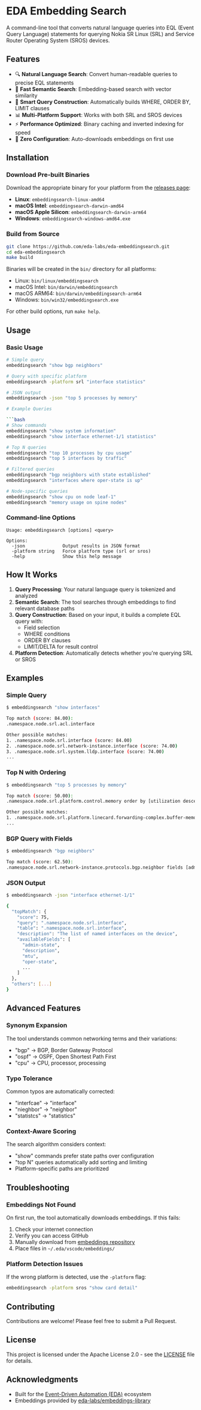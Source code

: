 # EDA Embedding Search

A command-line tool that converts natural language queries into EQL (Event Query Language) statements for querying Nokia SR Linux (SRL) and Service Router Operating System (SROS) devices.

## Features

- 🔍 **Natural Language Search**: Convert human-readable queries to precise EQL statements
- 🚀 **Fast Semantic Search**: Embedding-based search with vector similarity
- 🎯 **Smart Query Construction**: Automatically builds WHERE, ORDER BY, LIMIT clauses
- 📊 **Multi-Platform Support**: Works with both SRL and SROS devices
- ⚡ **Performance Optimized**: Binary caching and inverted indexing for speed
- 🔧 **Zero Configuration**: Auto-downloads embeddings on first use

## Installation

### Download Pre-built Binaries

Download the appropriate binary for your platform from the [releases page](https://github.com/eda-labs/eda-embeddingsearch/releases):

- **Linux**: `embeddingsearch-linux-amd64`
- **macOS Intel**: `embeddingsearch-darwin-amd64`
- **macOS Apple Silicon**: `embeddingsearch-darwin-arm64`
- **Windows**: `embeddingsearch-windows-amd64.exe`

### Build from Source

```bash
git clone https://github.com/eda-labs/eda-embeddingsearch.git
cd eda-embeddingsearch
make build
```

Binaries will be created in the `bin/` directory for all platforms:
- Linux: `bin/linux/embeddingsearch`
- macOS Intel: `bin/darwin/embeddingsearch`
- macOS ARM64: `bin/darwin/embeddingsearch-arm64`
- Windows: `bin/win32/embeddingsearch.exe`

For other build options, run `make help`.

## Usage

### Basic Usage

```bash
# Simple query
embeddingsearch "show bgp neighbors"

# Query with specific platform
embeddingsearch -platform srl "interface statistics"

# JSON output
embeddingsearch -json "top 5 processes by memory"

# Example Queries

```bash
# Show commands
embeddingsearch "show system information"
embeddingsearch "show interface ethernet-1/1 statistics"

# Top N queries
embeddingsearch "top 10 processes by cpu usage"
embeddingsearch "top 5 interfaces by traffic"

# Filtered queries
embeddingsearch "bgp neighbors with state established"
embeddingsearch "interfaces where oper-state is up"

# Node-specific queries
embeddingsearch "show cpu on node leaf-1"
embeddingsearch "memory usage on spine nodes"
```

### Command-line Options

```
Usage: embeddingsearch [options] <query>

Options:
  -json              Output results in JSON format
  -platform string   Force platform type (srl or sros)
  -help              Show this help message
```

## How It Works

1. **Query Processing**: Your natural language query is tokenized and analyzed
2. **Semantic Search**: The tool searches through embeddings to find relevant database paths
3. **Query Construction**: Based on your input, it builds a complete EQL query with:
   - Field selection
   - WHERE conditions
   - ORDER BY clauses
   - LIMIT/DELTA for result control
4. **Platform Detection**: Automatically detects whether you're querying SRL or SROS

## Examples

### Simple Query
```bash
$ embeddingsearch "show interfaces"

Top match (score: 84.00):
.namespace.node.srl.acl.interface

Other possible matches:
1. .namespace.node.srl.interface (score: 84.00)
2. .namespace.node.srl.network-instance.interface (score: 74.00)
3. .namespace.node.srl.system.lldp.interface (score: 74.00)
...
```

### Top N with Ordering
```bash
$ embeddingsearch "top 5 processes by memory"

Top match (score: 50.00):
.namespace.node.srl.platform.control.memory order by [utilization descending] limit 5

Other possible matches:
1. .namespace.node.srl.platform.linecard.forwarding-complex.buffer-memory fields [used] order by [used descending] limit 5 (score: 23.50)
...
```

### BGP Query with Fields
```bash
$ embeddingsearch "bgp neighbors"

Top match (score: 62.50):
.namespace.node.srl.network-instance.protocols.bgp.neighbor fields [admin-state, session-state, last-state]
```

### JSON Output
```bash
$ embeddingsearch -json "interface ethernet-1/1"

{
  "topMatch": {
    "score": 75,
    "query": ".namespace.node.srl.interface",
    "table": ".namespace.node.srl.interface",
    "description": "The list of named interfaces on the device",
    "availableFields": [
      "admin-state",
      "description",
      "mtu",
      "oper-state",
      ...
    ]
  },
  "others": [...]
}
```

## Advanced Features

### Synonym Expansion
The tool understands common networking terms and their variations:
- "bgp" → BGP, Border Gateway Protocol
- "ospf" → OSPF, Open Shortest Path First
- "cpu" → CPU, processor, processing

### Typo Tolerance
Common typos are automatically corrected:
- "interfcae" → "interface"
- "nieghbor" → "neighbor"
- "statistcs" → "statistics"

### Context-Aware Scoring
The search algorithm considers context:
- "show" commands prefer state paths over configuration
- "top N" queries automatically add sorting and limiting
- Platform-specific paths are prioritized

## Troubleshooting

### Embeddings Not Found
On first run, the tool automatically downloads embeddings. If this fails:

1. Check your internet connection
2. Verify you can access GitHub
3. Manually download from [embeddings repository](https://github.com/eda-labs/embeddings-library/releases)
4. Place files in `~/.eda/vscode/embeddings/`

### Platform Detection Issues
If the wrong platform is detected, use the `-platform` flag:
```bash
embeddingsearch -platform sros "show card detail"
```


## Contributing

Contributions are welcome! Please feel free to submit a Pull Request.

## License

This project is licensed under the Apache License 2.0 - see the [LICENSE](LICENSE) file for details.

## Acknowledgments

- Built for the [Event-Driven Automation (EDA)](https://github.com/eda-labs) ecosystem
- Embeddings provided by [eda-labs/embeddings-library](https://github.com/eda-labs/embeddings-library)